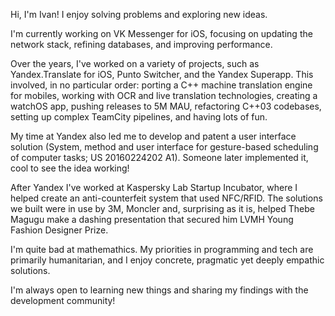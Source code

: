 Hi, I'm Ivan! I enjoy solving problems and exploring new ideas.

I'm currently working on VK Messenger for iOS, focusing on updating the network stack, refining databases, and improving performance.

Over the years, I've worked on a variety of projects, such as Yandex.Translate for iOS, Punto Switcher, and the Yandex Superapp. This involved, in no particular order: porting a C++ machine translation engine for mobiles, working with OCR and live translation technologies, creating a watchOS app, pushing releases to 5M MAU, refactoring C++03 codebases, setting up complex TeamCity pipelines, and having lots of fun. 

My time at Yandex also led me to develop and patent a user interface solution (System, method and user interface for gesture-based scheduling of computer tasks; US 20160224202 A1). Someone later implemented it, cool to see the idea working! 

After Yandex I've worked at Kaspersky Lab Startup Incubator, where I helped create an anti-counterfeit system that used NFC/RFID. The solutions we built were in use by 3M, Moncler and, surprising as it is, helped Thebe Magugu make a dashing presentation that secured him LVMH Young Fashion Designer Prize.

I'm quite bad at mathemathics. My priorities in programming and tech are primarily humanitarian, and I enjoy concrete, pragmatic yet deeply empathic solutions.

I'm always open to learning new things and sharing my findings with the development community!
